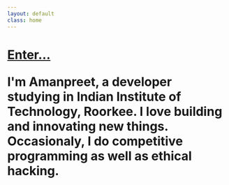 ```yaml
---
layout: default
class: home
---
```


<h1><a href="/blog"> Enter... </a>

<p class='welcome'> I'm Amanpreet, a developer studying in Indian Institute of Technology, Roorkee. I love building and innovating new things. Occasionaly, I do competitive programming as well as ethical hacking.</p>